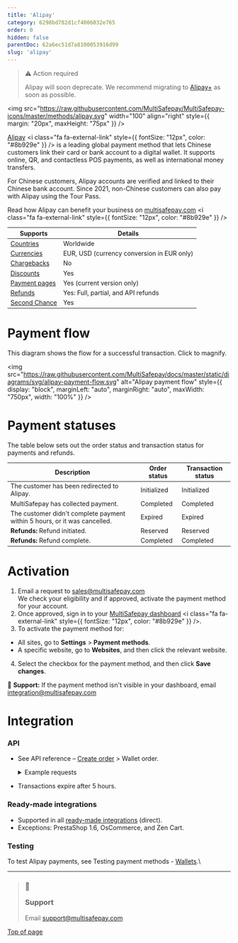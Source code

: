 ```yaml
---
title: 'Alipay'
category: 6298bd782d1cf4006032e765
order: 0
hidden: false
parentDoc: 62a6ec51d7a8100053916d99
slug: 'alipay'
---
```

> ⚠️ Action required
>
> Alipay will soon deprecate. We recommend migrating to [Alipay+](/docs/alipay-plus/) as soon as possible.

<img src="https://raw.githubusercontent.com/MultiSafepay/MultiSafepay-icons/master/methods/alipay.svg" width="100" align="right" style={{ margin: "20px", maxHeight: "75px" }} />

<a href="https://global.alipay.com/platform/site/ihome" target="_blank">Alipay</a> <i class="fa fa-external-link" style={{ fontSize: "12px", color: "#8b929e" }} /> is a leading global payment method that lets Chinese customers link their card or bank account to a digital wallet. It supports online, QR, and contactless <Glossary>POS</Glossary> payments, as well as international money transfers.

For Chinese customers, Alipay accounts are verified and linked to their Chinese bank account. Since 2021, non-Chinese customers can also pay with Alipay using the Tour Pass.

Read how Alipay can benefit your business on <a href="https://www.multisafepay.com/solutions/payment-methods/alipay" target="_blank">multisafepay.com</a> <i class="fa fa-external-link" style={{ fontSize: "12px", color: "#8b929e" }} />

| Supports                                                      | Details                                    |
| ------------------------------------------------------------- | ------------------------------------------ |
| [Countries](/docs/payment-methods#payment-methods-by-country) | Worldwide                                  |
| [Currencies](/docs/currencies/)                               | EUR, USD (currency conversion in EUR only) |
| [Chargebacks](/docs/chargebacks/)                             | No                                         |
| [Discounts](/docs/discounts/)                                 | Yes                                        |
| [Payment pages](/docs/payment-pages/)                         | Yes (current version only)                 |
| [Refunds](/docs/refund-payments/)                             | Yes: Full, partial, and API refunds        |
| [Second Chance](/docs/second-chance/)                         | Yes                                        |

# Payment flow

This diagram shows the flow for a successful transaction. Click to magnify.

<img src="https://raw.githubusercontent.com/MultiSafepay/docs/master/static/diagrams/svg/alipay-payment-flow.svg" alt="Alipay payment flow" style={{ display: "block", marginLeft: "auto", marginRight: "auto", maxWidth: "750px", width: "100%" }} />

# Payment statuses

The table below sets out the <Glossary>order status</Glossary> and <Glossary>transaction status</Glossary> for payments and refunds.

| Description                                                               | Order status | Transaction status |
| ------------------------------------------------------------------------- | ------------ | ------------------ |
| The customer has been redirected to Alipay.                               | Initialized  | Initialized        |
| MultiSafepay has collected payment.                                       | Completed    | Completed          |
| The customer didn't complete payment within 5 hours, or it was cancelled. | Expired      | Expired            |
| **Refunds:** Refund initiated.                                            | Reserved     | Reserved           |
| **Refunds:** Refund complete.                                             | Completed    | Completed          |

# Activation

1. Email a request to [sales@multisafepay.com](mailto:sales@multisafepay.com)\
   We check your eligibility and if approved, activate the payment method for your account.
2. Once approved, sign in to your <a href="https://merchant.multisafepay.com" target="_blank">MultiSafepay dashboard</a> <i class="fa fa-external-link" style={{ fontSize: "12px", color: "#8b929e" }} />.
3. To activate the payment method for:

* All sites, go to **Settings** > **Payment methods**.
* A specific website, go to **Websites**, and then click the relevant website.

4. Select the checkbox for the payment method, and then click **Save changes**.

💬  **Support:** If the payment method isn't visible in your dashboard, email [integration@multisafepay.com](mailto:integration@multisafepay.com)

# Integration

### API

* See API reference – [Create order](/reference/createorder/) > Wallet order.

  <details id="example-requests">
    <summary>Example requests</summary>

    <br />

    For example requests, on the [Create order](/reference/createorder/) page, in the black sandbox, see **Examples** > **Alipay(+) direct/redirect**. Set `gateway` to `ALIPAY`, and `type` to `direct` or `redirect`.

    <div style={{ textAlign: "center" }}>
      <img src="https://raw.githubusercontent.com/MultiSafepay/docs/refs/heads/master/static/gifs/sandbox-test.gif" alt="MultiSafepay Sandbox Test Process GIF" style={{ width: "40%", height: "auto" }} />
    </div>
  </details>

* Transactions expire after 5 hours.

### Ready-made integrations

* Supported in all [ready-made integrations](/docs/our-integrations/) (direct).
* Exceptions: PrestaShop 1.6, OsCommerce, and Zen Cart.

### Testing

To test Alipay payments, see Testing payment methods - [Wallets](/docs/testing#wallets).\ <br />

***

<blockquote class="callout callout_info">
    <h3 class="callout-heading false">
        <span class="callout-icon">💬</span>
        <p>Support</p>
    </h3>
    <p>Email <a href="mailto:support@multisafepay.com">support@multisafepay.com</a></p>
</blockquote>

[Top of page](#)